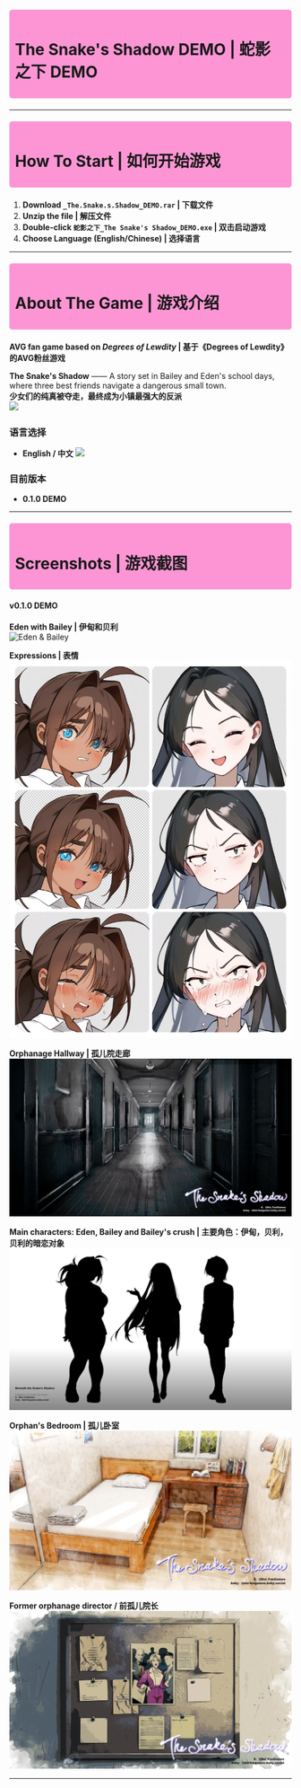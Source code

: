 <div style="background-color: #FD95D5; padding: 10px; border-radius: 5px; margin: 20px 0;">
  <h1>The Snake's Shadow DEMO | 蛇影之下 DEMO</h1>
</div>

---

<div style="background-color: #FD95D5; padding: 10px; border-radius: 5px; margin: 20px 0;">
  <h1>How To Start | 如何开始游戏</h1>
</div>

1. **Download `_The.Snake.s.Shadow_DEMO.rar` | 下载文件**  
2. **Unzip the file | 解压文件**  
3. **Double-click `蛇影之下_The Snake's Shadow_DEMO.exe` | 双击启动游戏**  
4. **Choose Language (English/Chinese) | 选择语言**

---

<div style="background-color: #FD95D5; padding: 10px; border-radius: 5px; margin: 20px 0;">
  <h1>About The Game | 游戏介绍</h1>
</div>

**AVG fan game based on *Degrees of Lewdity* | 基于《Degrees of Lewdity》的AVG粉丝游戏**  

**The Snake's Shadow** —— A story set in Bailey and Eden's school days, where three best friends navigate a dangerous small town.  
**少女们的纯真被夺走，最终成为小镇最强大的反派**  
![](media/1Start.png)  

### 语言选择
- **English / 中文**
![](2language.png) 
### 目前版本
- **0.1.0 DEMO**

---

<div style="background-color: #FD95D5; padding: 10px; border-radius: 5px; margin: 20px 0;">
  <h1>Screenshots | 游戏截图</h1>
</div>

#### v0.1.0 DEMO
**Eden with Bailey | 伊甸和贝利**  
![Eden & Bailey](media/3EdenBailey.png)  

**Expressions | 表情**  
![](media/4expressions.jpeg)  

**Orphanage Hallway | 孤儿院走廊**  
![](media/5hallway.jpg)  

**Main characters: Eden, Bailey and Bailey's crush | 主要角色：伊甸，贝利，贝利的暗恋对象**  
![](media/6bestfriends.jpg)  

**Orphan's Bedroom | 孤儿卧室**  
![](media/7bedroom.jpg)  

**Former orphanage director / 前孤儿院长**  
![](media/7boards.jpg)  

---
